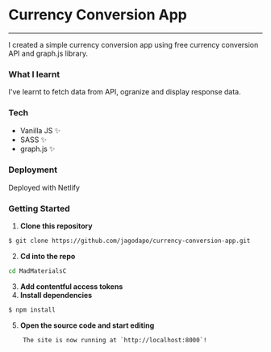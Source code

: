 # Currency Conversion App
---
I created a simple currency conversion app using free currency conversion API and graph.js library.

### What I learnt 
 I've learnt to fetch data from API, ogranize and display response data.
### Tech
- Vanilla JS ✨
- SASS ✨
- graph.js ✨

### Deployment
Deployed with Netlify

### Getting Started
1. **Clone this repository**
```bash
$ git clone https://github.com/jagodapo/currency-conversion-app.git
```
2. **Cd into the repo**
```bash
cd MadMaterialsC
```
3. **Add contentful access tokens**
4. **Install dependencies**
```bash
$ npm install
```
5. **Open the source code and start editing**
```
    The site is now running at `http://localhost:8000`!

